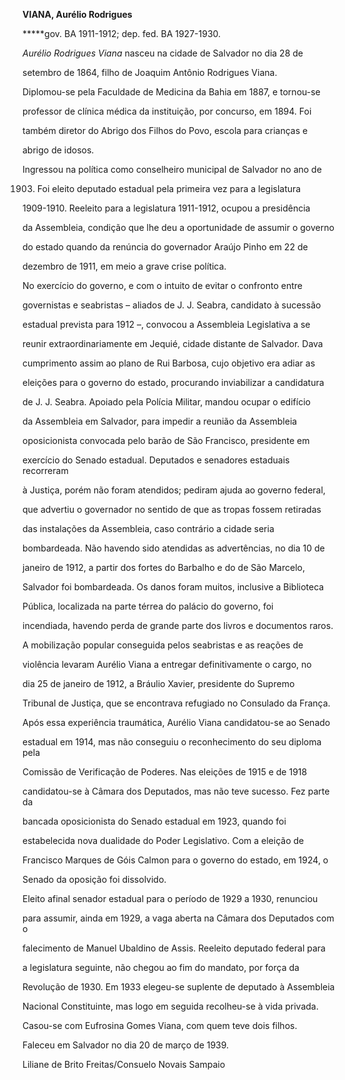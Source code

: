 **VIANA, Aurélio Rodrigues**



**\***gov. BA 1911-1912; dep. fed. BA 1927-1930.



*Aurélio Rodrigues Viana* nasceu na cidade de Salvador no dia 28 de

setembro de 1864, filho de Joaquim Antônio Rodrigues Viana.



Diplomou-se pela Faculdade de Medicina da Bahia em 1887, e tornou-se

professor de clínica médica da instituição, por concurso, em 1894. Foi

também diretor do Abrigo dos Filhos do Povo, escola para crianças e

abrigo de idosos.



Ingressou na política como conselheiro municipal de Salvador no ano de

1903. Foi eleito deputado estadual pela primeira vez para a legislatura

1909-1910. Reeleito para a legislatura 1911-1912, ocupou a presidência

da Assembleia, condição que lhe deu a oportunidade de assumir o governo

do estado quando da renúncia do governador Araújo Pinho em 22 de

dezembro de 1911, em meio a grave crise política.



No exercício do governo, e com o intuito de evitar o confronto entre

governistas e seabristas – aliados de J. J. Seabra, candidato à sucessão

estadual prevista para 1912 –, convocou a Assembleia Legislativa a se

reunir extraordinariamente em Jequié, cidade distante de Salvador. Dava

cumprimento assim ao plano de Rui Barbosa, cujo objetivo era adiar as

eleições para o governo do estado, procurando inviabilizar a candidatura

de J. J. Seabra. Apoiado pela Polícia Militar, mandou ocupar o edifício

da Assembleia em Salvador, para impedir a reunião da Assembleia

oposicionista convocada pelo barão de São Francisco, presidente em

exercício do Senado estadual. Deputados e senadores estaduais recorreram

à Justiça, porém não foram atendidos; pediram ajuda ao governo federal,

que advertiu o governador no sentido de que as tropas fossem retiradas

das instalações da Assembleia, caso contrário a cidade seria

bombardeada. Não havendo sido atendidas as advertências, no dia 10 de

janeiro de 1912, a partir dos fortes do Barbalho e do de São Marcelo,

Salvador foi bombardeada. Os danos foram muitos, inclusive a Biblioteca

Pública, localizada na parte térrea do palácio do governo, foi

incendiada, havendo perda de grande parte dos livros e documentos raros.



A mobilização popular conseguida pelos seabristas e as reações de

violência levaram Aurélio Viana a entregar definitivamente o cargo, no

dia 25 de janeiro de 1912, a Bráulio Xavier, presidente do Supremo

Tribunal de Justiça, que se encontrava refugiado no Consulado da França.

Após essa experiência traumática, Aurélio Viana candidatou-se ao Senado

estadual em 1914, mas não conseguiu o reconhecimento do seu diploma pela

Comissão de Verificação de Poderes. Nas eleições de 1915 e de 1918

candidatou-se à Câmara dos Deputados, mas não teve sucesso. Fez parte da

bancada oposicionista do Senado estadual em 1923, quando foi

estabelecida nova dualidade do Poder Legislativo. Com a eleição de

Francisco Marques de Góis Calmon para o governo do estado, em 1924, o

Senado da oposição foi dissolvido.



Eleito afinal senador estadual para o período de 1929 a 1930, renunciou

para assumir, ainda em 1929, a vaga aberta na Câmara dos Deputados com o

falecimento de Manuel Ubaldino de Assis. Reeleito deputado federal para

a legislatura seguinte, não chegou ao fim do mandato, por força da

Revolução de 1930. Em 1933 elegeu-se suplente de deputado à Assembleia

Nacional Constituinte, mas logo em seguida recolheu-se à vida privada.



Casou-se com Eufrosina Gomes Viana, com quem teve dois filhos.



Faleceu em Salvador no dia 20 de março de 1939.



Liliane de Brito Freitas/Consuelo Novais Sampaio



